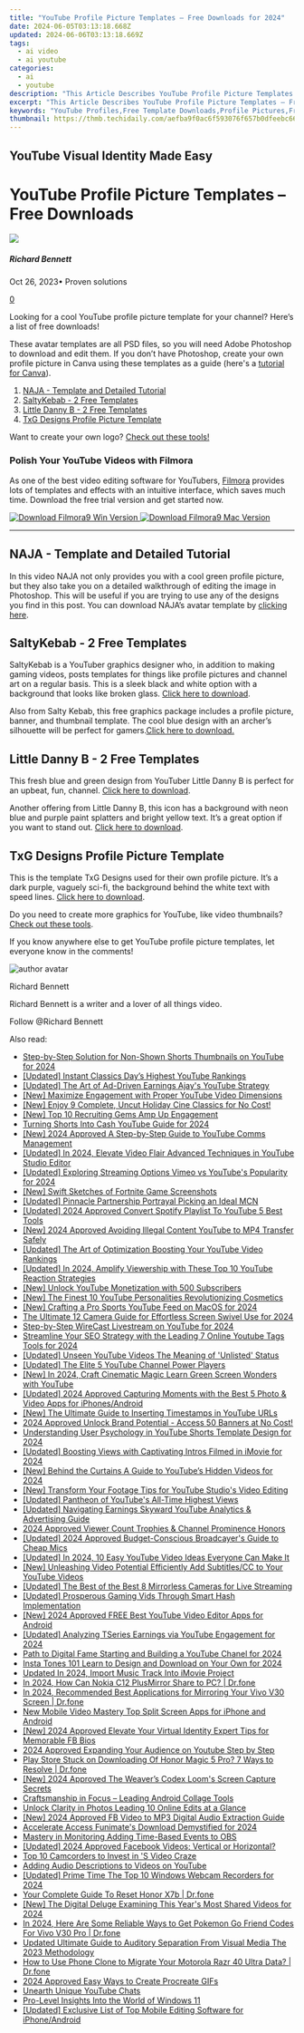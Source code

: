 ```yaml
---
title: "YouTube Profile Picture Templates – Free Downloads for 2024"
date: 2024-06-05T03:13:18.668Z
updated: 2024-06-06T03:13:18.669Z
tags:
  - ai video
  - ai youtube
categories:
  - ai
  - youtube
description: "This Article Describes YouTube Profile Picture Templates – Free Downloads for 2024"
excerpt: "This Article Describes YouTube Profile Picture Templates – Free Downloads for 2024"
keywords: "YouTube Profiles,Free Template Downloads,Profile Pictures,Free Designs,Custom Avatars,Personalized Images,Image Templates"
thumbnail: https://thmb.techidaily.com/aefba9f0ac6f593076f657b0dfeebc66593ffd1b9ade996e1956601a5424d0a8.jpg
---
```


## YouTube Visual Identity Made Easy

# YouTube Profile Picture Templates – Free Downloads

![](https://images.wondershare.com/filmora/article-images/richard-bennett.jpg)

##### Richard Bennett

 Oct 26, 2023• Proven solutions

[0](#commentsBoxSeoTemplate)

Looking for a cool YouTube profile picture template for your channel? Here’s a list of free downloads!

These avatar templates are all PSD files, so you will need Adobe Photoshop to download and edit them. If you don’t have Photoshop, create your own profile picture in Canva using these templates as a guide (here's a [tutorial for Canva](https://tools.techidaily.com/wondershare/filmora/download/)).

1. [NAJA - Template and Detailed Tutorial](#naja)
2. [SaltyKebab - 2 Free Templates](#salty)
3. [Little Danny B - 2 Free Templates](#danny)
4. [TxG Designs Profile Picture Template](#txg)

Want to create your own logo? [Check out these tools!](https://tools.techidaily.com/wondershare/filmora/download/)

### Polish Your YouTube Videos with Filmora

As one of the best video editing software for YouTubers, [Filmora](https://tools.techidaily.com/wondershare/filmora/download/) provides lots of templates and effects with an intuitive interface, which saves much time. Download the free trial version and get started now.

[![Download Filmora9 Win Version](https://images.wondershare.com/filmora/guide/download-btn-win.jpg) ](https://tools.techidaily.com/wondershare/filmora/download/) [![Download Filmora9 Mac Version](https://images.wondershare.com/filmora/guide/download-btn-mac.jpg) ](https://tools.techidaily.com/wondershare/filmora/download/)

---

## NAJA - Template and Detailed Tutorial

In this video NAJA not only provides you with a cool green profile picture, but they also take you on a detailed walkthrough of editing the image in Photoshop. This will be useful if you are trying to use any of the designs you find in this post. You can download NAJA’s avatar template by [clicking here](https://www.youtube.com/redirect?redir%5Ftoken=2YDSnb0yXKdaw0epGcXB4aJtttR8MTUxMDM0NjQ4NkAxNTEwMjYwMDg2&q=https%3A%2F%2Fsellfy.com%2Fp%2Fb5jF&event=video%5Fdescription&v=io9WzsSOc2Y).

## SaltyKebab - 2 Free Templates

SaltyKebab is a YouTuber graphics designer who, in addition to making gaming videos, posts templates for things like profile pictures and channel art on a regular basis. This is a sleek black and white option with a background that looks like broken glass. [Click here to download](https://www.youtube.com/redirect?event=video%5Fdescription&v=Tmpn%5FmLs1cY&q=https%3A%2F%2Fdrive.google.com%2Fopen%3Fid%3D0B32mpcEPyYYJUHVJQm9uNUxyNzA&redir%5Ftoken=S4l8OAh26uLUOulyoGIaYkOW8aB8MTUxMDM0MDk5MkAxNTEwMjU0NTky).

Also from Salty Kebab, this free graphics package includes a profile picture, banner, and thumbnail template. The cool blue design with an archer’s silhouette will be perfect for gamers.[Click here to download.](https://www.youtube.com/redirect?event=video%5Fdescription&v=IriIzdY%5FTzs&redir%5Ftoken=8rrPV9gZErBTEOtIdS5zkq8HXYR8MTUxMDM0MTU2OUAxNTEwMjU1MTY5&q=https%3A%2F%2Fdrive.google.com%2Fopen%3Fid%3D0B32mpcEPyYYJZDRsUmR3dkFRb2s)

## Little Danny B - 2 Free Templates

This fresh blue and green design from YouTuber Little Danny B is perfect for an upbeat, fun, channel. [Click here to download](https://www.youtube.com/redirect?redir%5Ftoken=F%5FMrtZATEvC53uE7QbEKQpUMgkt8MTUxMDMzNjA2M0AxNTEwMjQ5NjYz&q=http%3A%2F%2Fadf.ly%2FogOLQ&v=NLZukhYLfLQ&event=video%5Fdescription).

Another offering from Little Danny B, this icon has a background with neon blue and purple paint splatters and bright yellow text. It’s a great option if you want to stand out. [Click here to download](https://www.youtube.com/redirect?v=IJgjLWpnxVk&event=video%5Fdescription&redir%5Ftoken=OPO3uPCVpJhTn8MXiq5q3lVgWD58MTUxMDMzOTk5MkAxNTEwMjUzNTky&q=http%3A%2F%2Fadf.ly%2F10l7Ut).

## TxG Designs Profile Picture Template

This is the template TxG Designs used for their own profile picture. It’s a dark purple, vaguely sci-fi, the background behind the white text with speed lines. [Click here to download](https://www.youtube.com/redirect?q=http%3A%2F%2Fwww.mediafire.com%2Fdownload%2F02zz3qnhszxzyfa%2FFree%2BYoutube%2B%2526%2BAvatar%2BRebrand%2BTemplate.zip&redir%5Ftoken=jr9cd4sEsdAHiq0KtL33o34LEpN8MTUxMDMzNTgzNUAxNTEwMjQ5NDM1&v=LczVbluwfyw&event=video%5Fdescription).

Do you need to create more graphics for YouTube, like video thumbnails? [Check out these tools](https://tools.techidaily.com/wondershare/filmora/download/).

If you know anywhere else to get YouTube profile picture templates, let everyone know in the comments!

![author avatar](https://images.wondershare.com/filmora/article-images/richard-bennett.jpg)

Richard Bennett

Richard Bennett is a writer and a lover of all things video.

Follow @Richard Bennett

<span class="atpl-alsoreadstyle">Also read:</span>
<div><ul>
<li><a href="https://facebook-record-videos.techidaily.com/step-by-step-solution-for-non-shown-shorts-thumbnails-on-youtube-for-2024/"><u>Step-by-Step Solution for Non-Shown Shorts Thumbnails on YouTube for 2024</u></a></li>
<li><a href="https://facebook-record-videos.techidaily.com/updated-instant-classics-days-highest-youtube-rankings/"><u>[Updated] Instant Classics  Day’s Highest YouTube Rankings</u></a></li>
<li><a href="https://facebook-record-videos.techidaily.com/updated-the-art-of-ad-driven-earnings-ajays-youtube-strategy/"><u>[Updated] The Art of Ad-Driven Earnings  Ajay's YouTube Strategy</u></a></li>
<li><a href="https://facebook-record-videos.techidaily.com/new-maximize-engagement-with-proper-youtube-video-dimensions/"><u>[New] Maximize Engagement with Proper YouTube Video Dimensions</u></a></li>
<li><a href="https://facebook-record-videos.techidaily.com/new-enjoy-9-complete-uncut-holiday-cine-classics-for-no-cost/"><u>[New] Enjoy 9 Complete, Uncut Holiday Cine Classics for No Cost!</u></a></li>
<li><a href="https://facebook-record-videos.techidaily.com/new-top-10-recruiting-gems-amp-up-engagement/"><u>[New] Top 10 Recruiting Gems  Amp Up Engagement</u></a></li>
<li><a href="https://facebook-record-videos.techidaily.com/turning-shorts-into-cash-youtube-guide-for-2024/"><u>Turning Shorts Into Cash  YouTube Guide for 2024</u></a></li>
<li><a href="https://facebook-record-videos.techidaily.com/new-2024-approved-a-step-by-step-guide-to-youtube-comms-management/"><u>[New] 2024 Approved  A Step-by-Step Guide to YouTube Comms Management</u></a></li>
<li><a href="https://facebook-record-videos.techidaily.com/updated-in-2024-elevate-video-flair-advanced-techniques-in-youtube-studio-editor/"><u>[Updated] In 2024, Elevate Video Flair  Advanced Techniques in YouTube Studio Editor</u></a></li>
<li><a href="https://facebook-record-videos.techidaily.com/updated-exploring-streaming-options-vimeo-vs-youtubes-popularity-for-2024/"><u>[Updated] Exploring Streaming Options  Vimeo vs YouTube's Popularity for 2024</u></a></li>
<li><a href="https://facebook-record-videos.techidaily.com/new-swift-sketches-of-fortnite-game-screenshots/"><u>[New] Swift Sketches of Fortnite Game Screenshots</u></a></li>
<li><a href="https://facebook-record-videos.techidaily.com/updated-pinnacle-partnership-portrayal-picking-an-ideal-mcn/"><u>[Updated] Pinnacle Partnership Portrayal  Picking an Ideal MCN</u></a></li>
<li><a href="https://facebook-record-videos.techidaily.com/updated-2024-approved-convert-spotify-playlist-to-youtube-5-best-tools/"><u>[Updated] 2024 Approved  Convert Spotify Playlist To YouTube  5 Best Tools</u></a></li>
<li><a href="https://facebook-record-videos.techidaily.com/new-2024-approved-avoiding-illegal-content-youtube-to-mp4-transfer-safely/"><u>[New] 2024 Approved  Avoiding Illegal Content  YouTube to MP4 Transfer Safely</u></a></li>
<li><a href="https://facebook-record-videos.techidaily.com/updated-the-art-of-optimization-boosting-your-youtube-video-rankings/"><u>[Updated] The Art of Optimization  Boosting Your YouTube Video Rankings</u></a></li>
<li><a href="https://facebook-record-videos.techidaily.com/updated-in-2024-amplify-viewership-with-these-top-10-youtube-reaction-strategies/"><u>[Updated] In 2024, Amplify Viewership with These Top 10 YouTube Reaction Strategies</u></a></li>
<li><a href="https://facebook-record-videos.techidaily.com/new-unlock-youtube-monetization-with-500-subscribers/"><u>[New] Unlock YouTube Monetization with 500 Subscribers</u></a></li>
<li><a href="https://facebook-record-videos.techidaily.com/new-the-finest-10-youtube-personalities-revolutionizing-cosmetics/"><u>[New] The Finest 10 YouTube Personalities Revolutionizing Cosmetics</u></a></li>
<li><a href="https://facebook-record-videos.techidaily.com/new-crafting-a-pro-sports-youtube-feed-on-macos-for-2024/"><u>[New] Crafting a Pro Sports YouTube Feed on MacOS for 2024</u></a></li>
<li><a href="https://facebook-record-videos.techidaily.com/the-ultimate-12-camera-guide-for-effortless-screen-swivel-use-for-2024/"><u>The Ultimate 12 Camera Guide for Effortless Screen Swivel Use for 2024</u></a></li>
<li><a href="https://facebook-record-videos.techidaily.com/step-by-step-wirecast-livestream-on-youtube-for-2024/"><u>Step-by-Step  WireCast Livestream on YouTube for 2024</u></a></li>
<li><a href="https://facebook-record-videos.techidaily.com/streamline-your-seo-strategy-with-the-leading-7-online-youtube-tags-tools-for-2024/"><u>Streamline Your SEO Strategy with the Leading 7 Online Youtube Tags Tools for 2024</u></a></li>
<li><a href="https://facebook-record-videos.techidaily.com/updated-unseen-youtube-videos-the-meaning-of-unlisted-status/"><u>[Updated] Unseen YouTube Videos  The Meaning of 'Unlisted' Status</u></a></li>
<li><a href="https://facebook-record-videos.techidaily.com/updated-the-elite-5-youtube-channel-power-players/"><u>[Updated] The Elite 5  YouTube Channel Power Players</u></a></li>
<li><a href="https://facebook-record-videos.techidaily.com/new-in-2024-craft-cinematic-magic-learn-green-screen-wonders-with-youtube/"><u>[New] In 2024, Craft Cinematic Magic  Learn Green Screen Wonders with YouTube</u></a></li>
<li><a href="https://facebook-record-videos.techidaily.com/updated-2024-approved-capturing-moments-with-the-best-5-photo-and-video-apps-for-iphonesandroid/"><u>[Updated] 2024 Approved  Capturing Moments with the Best 5 Photo & Video Apps for iPhones/Android</u></a></li>
<li><a href="https://facebook-record-videos.techidaily.com/new-the-ultimate-guide-to-inserting-timestamps-in-youtube-urls/"><u>[New] The Ultimate Guide to Inserting Timestamps in YouTube URLs</u></a></li>
<li><a href="https://facebook-record-videos.techidaily.com/2024-approved-unlock-brand-potential-access-50-banners-at-no-cost/"><u>2024 Approved  Unlock Brand Potential - Access 50 Banners at No Cost!</u></a></li>
<li><a href="https://facebook-record-videos.techidaily.com/understanding-user-psychology-in-youtube-shorts-template-design-for-2024/"><u>Understanding User Psychology in YouTube Shorts Template Design for 2024</u></a></li>
<li><a href="https://facebook-record-videos.techidaily.com/updated-boosting-views-with-captivating-intros-filmed-in-imovie-for-2024/"><u>[Updated] Boosting Views with Captivating Intros Filmed in iMovie for 2024</u></a></li>
<li><a href="https://facebook-record-videos.techidaily.com/new-behind-the-curtains-a-guide-to-youtubes-hidden-videos-for-2024/"><u>[New] Behind the Curtains  A Guide to YouTube’s Hidden Videos for 2024</u></a></li>
<li><a href="https://facebook-record-videos.techidaily.com/new-transform-your-footage-tips-for-youtube-studios-video-editing/"><u>[New] Transform Your Footage  Tips for YouTube Studio's Video Editing</u></a></li>
<li><a href="https://facebook-record-videos.techidaily.com/updated-pantheon-of-youtubes-all-time-highest-views/"><u>[Updated] Pantheon of YouTube's All-Time Highest Views</u></a></li>
<li><a href="https://facebook-record-videos.techidaily.com/updated-navigating-earnings-skyward-youtube-analytics-and-advertising-guide/"><u>[Updated] Navigating Earnings Skyward  YouTube Analytics & Advertising Guide</u></a></li>
<li><a href="https://facebook-record-videos.techidaily.com/2024-approved-viewer-count-trophies-and-channel-prominence-honors/"><u>2024 Approved  Viewer Count Trophies & Channel Prominence Honors</u></a></li>
<li><a href="https://facebook-record-videos.techidaily.com/updated-2024-approved-budget-conscious-broadcayers-guide-to-cheap-mics/"><u>[Updated] 2024 Approved  Budget-Conscious Broadcayer's Guide to Cheap Mics</u></a></li>
<li><a href="https://facebook-record-videos.techidaily.com/updated-in-2024-10-easy-youtube-video-ideas-everyone-can-make-it/"><u>[Updated] In 2024, 10 Easy YouTube Video Ideas Everyone Can Make It</u></a></li>
<li><a href="https://facebook-record-videos.techidaily.com/new-unleashing-video-potential-efficiently-add-subtitlescc-to-your-youtube-videos/"><u>[New] Unleashing Video Potential  Efficiently Add Subtitles/CC to Your YouTube Videos</u></a></li>
<li><a href="https://facebook-record-videos.techidaily.com/updated-the-best-of-the-best-8-mirrorless-cameras-for-live-streaming/"><u>[Updated] The Best of the Best  8 Mirrorless Cameras for Live Streaming</u></a></li>
<li><a href="https://facebook-record-videos.techidaily.com/updated-prosperous-gaming-vids-through-smart-hash-implementation/"><u>[Updated] Prosperous Gaming Vids Through Smart Hash Implementation</u></a></li>
<li><a href="https://facebook-record-videos.techidaily.com/new-2024-approved-free-best-youtube-video-editor-apps-for-android/"><u>[New] 2024 Approved  FREE Best YouTube Video Editor Apps for Android</u></a></li>
<li><a href="https://facebook-record-videos.techidaily.com/updated-analyzing-tseries-earnings-via-youtube-engagement-for-2024/"><u>[Updated] Analyzing TSeries Earnings via YouTube Engagement for 2024</u></a></li>
<li><a href="https://facebook-record-videos.techidaily.com/path-to-digital-fame-starting-and-building-a-youtube-chanel-for-2024/"><u>Path to Digital Fame  Starting and Building a YouTube Chanel for 2024</u></a></li>
<li><a href="https://extra-skills.techidaily.com/insta-tones-101-learn-to-design-and-download-on-your-own-for-2024/"><u>Insta Tones 101  Learn to Design and Download on Your Own for 2024</u></a></li>
<li><a href="https://audio-shaping.techidaily.com/updated-in-2024-import-music-track-into-imovie-project/"><u>Updated In 2024, Import Music Track Into iMovie Project</u></a></li>
<li><a href="https://screen-mirror.techidaily.com/in-2024-how-can-nokia-c12-plusmirror-share-to-pc-drfone-by-drfone-android/"><u>In 2024, How Can Nokia C12 PlusMirror Share to PC? | Dr.fone</u></a></li>
<li><a href="https://screen-mirror.techidaily.com/in-2024-recommended-best-applications-for-mirroring-your-vivo-v30-screen-drfone-by-drfone-android/"><u>In 2024, Recommended Best Applications for Mirroring Your Vivo V30 Screen | Dr.fone</u></a></li>
<li><a href="https://ai-driven-video-production.techidaily.com/new-mobile-video-mastery-top-split-screen-apps-for-iphone-and-android/"><u>New Mobile Video Mastery Top Split Screen Apps for iPhone and Android</u></a></li>
<li><a href="https://facebook-video-files.techidaily.com/new-2024-approved-elevate-your-virtual-identity-expert-tips-for-memorable-fb-bios/"><u>[New] 2024 Approved  Elevate Your Virtual Identity  Expert Tips for Memorable FB Bios</u></a></li>
<li><a href="https://some-knowledge.techidaily.com/2024-approved-expanding-your-audience-on-youtube-step-by-step/"><u>2024 Approved  Expanding Your Audience on Youtube Step by Step</u></a></li>
<li><a href="https://howto.techidaily.com/play-store-stuck-on-downloading-of-honor-magic-5-pro-7-ways-to-resolve-drfone-by-drfone-fix-android-problems-fix-android-problems/"><u>Play Store Stuck on Downloading Of Honor Magic 5 Pro? 7 Ways to Resolve | Dr.fone</u></a></li>
<li><a href="https://screen-video-capture.techidaily.com/new-2024-approved-the-weavers-codex-looms-screen-capture-secrets/"><u>[New] 2024 Approved  The Weaver’s Codex  Loom's Screen Capture Secrets</u></a></li>
<li><a href="https://extra-hints.techidaily.com/craftsmanship-in-focus-leading-android-collage-tools/"><u>Craftsmanship in Focus – Leading Android Collage Tools</u></a></li>
<li><a href="https://extra-tips.techidaily.com/unlock-clarity-in-photos-leading-10-online-edits-at-a-glance/"><u>Unlock Clarity in Photos  Leading 10 Online Edits at a Glance</u></a></li>
<li><a href="https://facebook-video-content.techidaily.com/new-2024-approved-fb-video-to-mp3-digital-audio-extraction-guide/"><u>[New] 2024 Approved  FB Video to MP3  Digital Audio Extraction Guide</u></a></li>
<li><a href="https://extra-lessons.techidaily.com/accelerate-access-funimates-download-demystified-for-2024/"><u>Accelerate Access  Funimate's Download Demystified for 2024</u></a></li>
<li><a href="https://on-screen-recording.techidaily.com/mastery-in-monitoring-adding-time-based-events-to-obs/"><u>Mastery in Monitoring  Adding Time-Based Events to OBS</u></a></li>
<li><a href="https://facebook-video-recording.techidaily.com/updated-2024-approved-facebook-videos-vertical-or-horizontal/"><u>[Updated] 2024 Approved  Facebook Videos; Vertical or Horizontal?</u></a></li>
<li><a href="https://extra-tips.techidaily.com/top-10-camcorders-to-invest-in-s-video-craze/"><u>Top 10 Camcorders to Invest in 'S Video Craze</u></a></li>
<li><a href="https://youtube-video-recordings.techidaily.com/adding-audio-descriptions-to-videos-on-youtube/"><u>Adding Audio Descriptions to Videos on YouTube</u></a></li>
<li><a href="https://screen-recording.techidaily.com/updated-prime-time-the-top-10-windows-webcam-recorders-for-2024/"><u>[Updated] Prime Time  The Top 10 Windows Webcam Recorders for 2024</u></a></li>
<li><a href="https://techidaily.com/your-complete-guide-to-reset-honor-x7b-drfone-by-drfone-reset-android-reset-android/"><u>Your Complete Guide To Reset Honor X7b | Dr.fone</u></a></li>
<li><a href="https://twitter-videos.techidaily.com/new-the-digital-deluge-examining-this-years-most-shared-videos-for-2024/"><u>[New] The Digital Deluge  Examining This Year's Most Shared Videos for 2024</u></a></li>
<li><a href="https://change-location.techidaily.com/in-2024-here-are-some-reliable-ways-to-get-pokemon-go-friend-codes-for-vivo-v30-pro-drfone-by-drfone-virtual-android/"><u>In 2024, Here Are Some Reliable Ways to Get Pokemon Go Friend Codes For Vivo V30 Pro | Dr.fone</u></a></li>
<li><a href="https://voice-adjusting.techidaily.com/updated-ultimate-guide-to-auditory-separation-from-visual-media-the-2023-methodology/"><u>Updated Ultimate Guide to Auditory Separation From Visual Media The 2023 Methodology</u></a></li>
<li><a href="https://android-transfer.techidaily.com/how-to-use-phone-clone-to-migrate-your-motorola-razr-40-ultra-data-drfone-by-drfone-transfer-from-android-transfer-from-android/"><u>How to Use Phone Clone to Migrate Your Motorola Razr 40 Ultra Data? | Dr.fone</u></a></li>
<li><a href="https://ai-editing-video.techidaily.com/2024-approved-easy-ways-to-create-procreate-gifs/"><u>2024 Approved Easy Ways to Create Procreate GIFs</u></a></li>
<li><a href="https://youtube-video-recordings.techidaily.com/unearth-unique-youtube-chats/"><u>Unearth Unique YouTube Chats</u></a></li>
<li><a href="https://extra-lessons.techidaily.com/pro-level-insights-into-the-world-of-windows-11/"><u>Pro-Level Insights Into the World of Windows 11</u></a></li>
<li><a href="https://some-techniques.techidaily.com/updated-exclusive-list-of-top-mobile-editing-software-for-iphoneandroid/"><u>[Updated] Exclusive List of Top Mobile Editing Software for iPhone/Android</u></a></li>
</ul></div>

<ins class="adsbygoogle"
      style="display:block"
      data-ad-client="ca-pub-7571918770474297"
      data-ad-slot="8358498916"
      data-ad-format="auto"
      data-full-width-responsive="true"></ins>